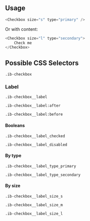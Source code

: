## Usage

```javascript
<Checkbox size="s" type="primary" />
```

Or with content:

```javascript
<Checkbox size="l" type="secondary">
    Check me
</Checkbox>
```

## Possible CSS Selectors

`.ib-checkbox`

### Label

`.ib-checkbox__label`

`.ib-checkbox__label:after`

`.ib-checkbox__label:before`

#### Booleans

`.ib-checkbox__label_checked`

`.ib-checkbox__label_disabled`

#### By type

`.ib-checkbox__label_type_primary`

`.ib-checkbox__label_type_secondary`

#### By size

`.ib-checkbox__label_size_s`

`.ib-checkbox__label_size_m`

`.ib-checkbox__label_size_l`
